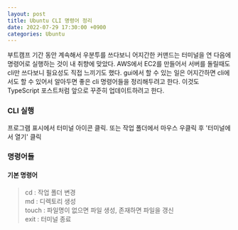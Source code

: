 ```yaml
---
layout: post
title: Ubuntu CLI 명령어 정리
date: 2022-07-29 17:30:00 +0900
categories: Ubuntu
---
```

부트캠프 기간 동안 계속해서 우분투를 쓰다보니 어지간한 커맨드는 터미널을 연 다음에 명령어로 실행하는 것이 내 취향에 맞았다. AWS에서 EC2를 만들어서 서버를 돌릴때도 cli만 쓰다보니 필요성도 직접 느끼기도 했다. gui에서 할 수 있는 일은 어지간하면 cli에서도 할 수 있어서 알아두면 좋은 cli 명령어들을 정리해두려고 한다. 이것도 TypeScript 포스트처럼 앞으로 꾸준히 업데이트하려고 한다.

### CLI 실행
프로그램 표시에서 터미널 아이콘 클릭. 또는 작업 폴더에서 마우스 우클릭 후 '터미널에서 열기' 클릭

### 명령어들
#### 기본 명령어
>cd : 작업 폴더 변경    
>md : 디렉토리 생성    
>touch : 파일명이 없으면 파일 생성, 존재하면 파일을 갱신    
>exit : 터미널 종료    
